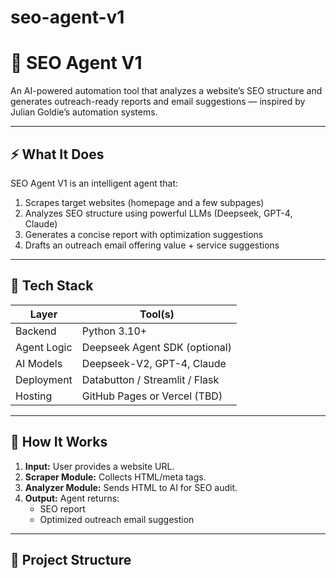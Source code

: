 # seo-agent-v1

# 🧠 SEO Agent V1

An AI-powered automation tool that analyzes a website’s SEO structure and generates outreach-ready reports and email suggestions — inspired by Julian Goldie’s automation systems.

---

## ⚡ What It Does

SEO Agent V1 is an intelligent agent that:
1. Scrapes target websites (homepage and a few subpages)
2. Analyzes SEO structure using powerful LLMs (Deepseek, GPT-4, Claude)
3. Generates a concise report with optimization suggestions
4. Drafts an outreach email offering value + service suggestions

---

## 🧰 Tech Stack

| Layer        | Tool(s)                           |
|--------------|-----------------------------------|
| Backend      | Python 3.10+                      |
| Agent Logic  | Deepseek Agent SDK (optional)     |
| AI Models    | Deepseek-V2, GPT-4, Claude        |
| Deployment   | Databutton / Streamlit / Flask    |
| Hosting      | GitHub Pages or Vercel (TBD)      |

---

## 🚀 How It Works

1. **Input:** User provides a website URL.
2. **Scraper Module:** Collects HTML/meta tags.
3. **Analyzer Module:** Sends HTML to AI for SEO audit.
4. **Output:** Agent returns:
   - SEO report
   - Optimized outreach email suggestion

---

## 📁 Project Structure

